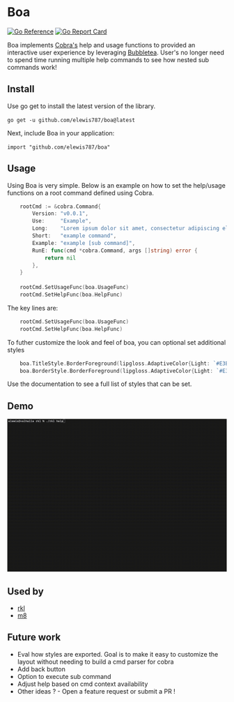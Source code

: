 # Boa
[![Go Reference](https://pkg.go.dev/badge/github.com/elewis787/boa#section-readme.svg)](https://pkg.go.dev/github.com/elewis787/boa#section-readme) [![Go Report Card](https://goreportcard.com/badge/github.com/elewis787/boa)](https://goreportcard.com/report/github.com/elewis787/boa)

Boa implements [Cobra's](https://github.com/spf13/cobra) help and usage functions to provided an interactive user experience by leveraging [Bubbletea](https://github.com/charmbracelet/bubbletea). User's no longer need to spend time running multiple help commands to see how nested sub commands work!

## Install 

Use go get to install the latest version of the library.

`go get -u github.com/elewis787/boa@latest`

Next, include Boa in your application:

`import "github.com/elewis787/boa"`

## Usage

Using Boa is very simple. Below is an example on how to set the help/usage functions on a root command defined using Cobra. 

```go
	rootCmd := &cobra.Command{
		Version: "v0.0.1",
		Use:     "Example",
		Long:    "Lorem ipsum dolor sit amet, consectetur adipiscing elit, sed do eiusmod tempor incididunt ut labore et dolore magna aliqua.",
		Short:   "example command",
		Example: "example [sub command]",
		RunE: func(cmd *cobra.Command, args []string) error {
		    return nil
		},
	}

	rootCmd.SetUsageFunc(boa.UsageFunc)
	rootCmd.SetHelpFunc(boa.HelpFunc)

```

The key lines are: 

```go
	rootCmd.SetUsageFunc(boa.UsageFunc)
	rootCmd.SetHelpFunc(boa.HelpFunc)
```

To futher customize the look and feel of boa, you can optional set additional styles 

```go 
	boa.TitleStyle.BorderForeground(lipgloss.AdaptiveColor{Light: `#E3BD2D`, Dark: `#E3BD2D`})
	boa.BorderStyle.BorderForeground(lipgloss.AdaptiveColor{Light: `#E3BD2D`, Dark: `#E3BD2D`})
```

Use the documentation to see a full list of styles that can be set. 

## Demo 

![demo](demo.gif)

## Used by 
- [rkl](https://github.com/elewis787/rkl)
- [m8](https://github.com/kochavalabs/m8)

## Future work 
- Eval how styles are exported. Goal is to make it easy to customize the layout without needing to build a cmd parser for cobra 
- Add back button 
- Option to execute sub command 
- Adjust help based on cmd context availability 
- Other ideas ? - Open a feature request or submit a PR ! 
